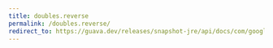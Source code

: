 ```yaml
---
title: doubles.reverse
permalink: /doubles.reverse/
redirect_to: https://guava.dev/releases/snapshot-jre/api/docs/com/google/common/primitives/Doubles.html#reverse-double:A-
---
```

